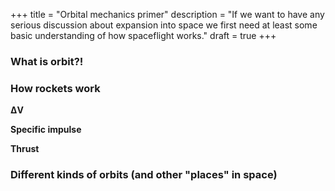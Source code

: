 +++
title = "Orbital mechanics primer"
description = "If we want to have any serious discussion about expansion into space we first need at least some basic understanding of how spaceflight works."
draft = true
+++

### What is orbit?!


### How rockets work

**ΔV**

**Specific impulse**

**Thrust**

### Different kinds of orbits (and other "places" in space)